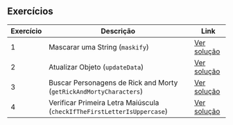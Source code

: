 ## Exercícios

| Exercício | Descrição                                                               | Link                                         |
| --------- | ----------------------------------------------------------------------- | -------------------------------------------- |
| 1         | Mascarar uma String (`maskify`)                                         | [Ver solução](./exercicios/1/exercicio-1.md) |
| 2         | Atualizar Objeto (`updateData`)                                         | [Ver solução](./exercicios/2/exercicio-2.md) |
| 3         | Buscar Personagens de Rick and Morty (`getRickAndMortyCharacters`)      | [Ver solução](./exercicios/3/exercicio-3.md) |
| 4         | Verificar Primeira Letra Maiúscula (`checkIfTheFirstLetterIsUppercase`) | [Ver solução](./exercicios/4/exercicio-4.md) |
